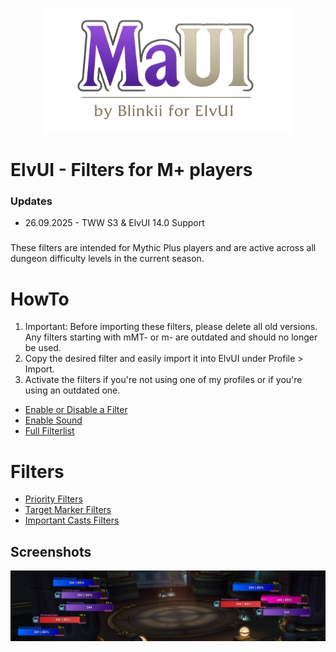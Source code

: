 <p align="center">
  <img width="400" height="200" src="https://github.com/mBlinkii/MaUI-ElvUI-Profile-Strings/blob/main/Media/logo.png" alt="MaUI Logo">
</p>

# ElvUI - Filters for M+ players

### Updates

- 26.09.2025 - TWW S3 & ElvUI 14.0 Support


###

These filters are intended for Mythic Plus players and are active across all dungeon difficulty levels in the current season.

###

# HowTo

1. Important: Before importing these filters, please delete all old versions. Any filters starting with mMT- or m- are outdated and should no longer be used.
2. Copy the desired filter and easily import it into ElvUI under Profile > Import.
3. Activate the filters if you're not using one of my profiles or if you're using an outdated one.

- [Enable or Disable a Filter](https://github.com/mBlinkii/MaUI-ElvUI-Profile-Strings/blob/main/Nameplate%20Filters/enable-disable.md)
- [Enable Sound](https://github.com/mBlinkii/MaUI-ElvUI-Profile-Strings/blob/main/Nameplate%20Filters/sound.md)
- [Full Filterlist](https://github.com/mBlinkii/MaUI-ElvUI-Profile-Strings/blob/main/Nameplate%20Filters/list.md)

###

# Filters
- [Priority Filters](https://github.com/mBlinkii/MaUI-ElvUI-Profile-Strings/blob/main/Nameplate%20Filters/Retail%20Mythic%20plus/priority%20filters.txt)
- [Target Marker Filters](https://github.com/mBlinkii/MaUI-ElvUI-Profile-Strings/tree/main/Nameplate%20Filters/Targetmarker%20Filters)
- [Important Casts Filters](https://github.com/mBlinkii/MaUI-ElvUI-Profile-Strings/blob/main/Nameplate%20Filters/Retail%20Mythic%20plus/important%20casts%20filters.txt)

###

## Screenshots
![priority colors](https://github.com/mBlinkii/MaUI-ElvUI-Profile-Strings/blob/main/Media/filter.png)
